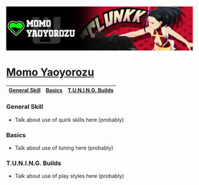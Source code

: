 <p align="center">
    <img src="https://raw.githubusercontent.com/HydrosPlays/ultrarumbleguide/refs/heads/main/images/1000.png" /><br/>
</p>

# [Momo Yaoyorozu](https://ultrarumble.com/character/10)

| [General Skill](#general-skill) | [Basics](#basics) | [T.U.N.I.N.G. Builds](#tuning-builds) |
|---------------------------------|------------------|--------------------------------------|

### General Skill
- Talk about use of quirk skills here (probably)
  
### Basics 
- Talk about use of tuning here (probably)

### T.U.N.I.N.G. Builds
- Talk about use of play styles here (probably)
